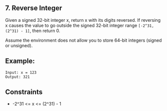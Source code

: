 ## 7. Reverse Integer

Given a signed 32-bit integer x, return x with its digits reversed. If reversing x causes the value to go outside the signed 32-bit integer range `[-2^31, (2^31) - 1]`, then return 0.

Assume the environment does not allow you to store 64-bit integers (signed or unsigned).

## Example:
```
Input: x = 123
Output: 321
```

## Constraints

- -2^31 <= x <= (2^31) - 1